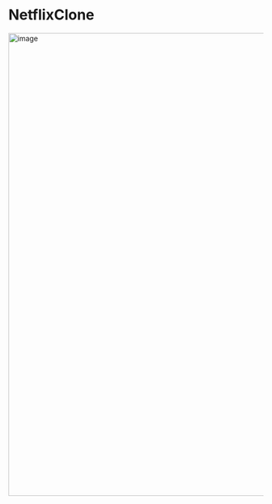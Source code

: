 # NetflixClone

<img width="1896" height="914" alt="image" src="https://github.com/user-attachments/assets/6b02c861-7632-4111-b8d7-c95d1a2a0604" />
